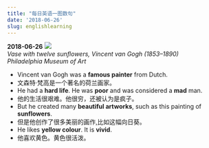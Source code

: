 ```yaml
---
title: "每日英语一图数句"
date: '2018-06-26'
slug: englishlearning
---
```


__2018-06-26__
<img src="https://upload.wikimedia.org/wikipedia/commons/c/c6/Van_Gogh_Twelve_Sunflowers.jpg"/>  
*Vase with twelve sunflowers, Vincent van Gogh  (1853–1890)*  
*Philadelphia Museum of Art*

* Vincent van Gogh was a __famous painter__ from Dutch.
* 文森特·梵高是一个著名的荷兰画家。
* He had a __hard life__. He was __poor__ and was considered a __mad__ man.
* 他的生活很艰难。他很穷，还被认为是疯子。
* But he created many __beautiful artworks__, such as this painting of __sunflowers__.
* 但是他创作了很多美丽的画作,比如这幅向日葵。
* He likes __yellow colour__. It is __vivid__.
* 他喜欢黄色。黄色很活泼。
 






